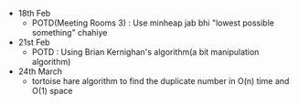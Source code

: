 - 18th Feb
	- POTD(Meeting Rooms 3) : Use minheap jab bhi "lowest possible something" chahiye
- 21st Feb
	- POTD : Using Brian Kernighan's algorithm(a bit manipulation algorithm)
- 24th March
	- tortoise hare algorithm to find the duplicate number in O(n) time and O(1) space

